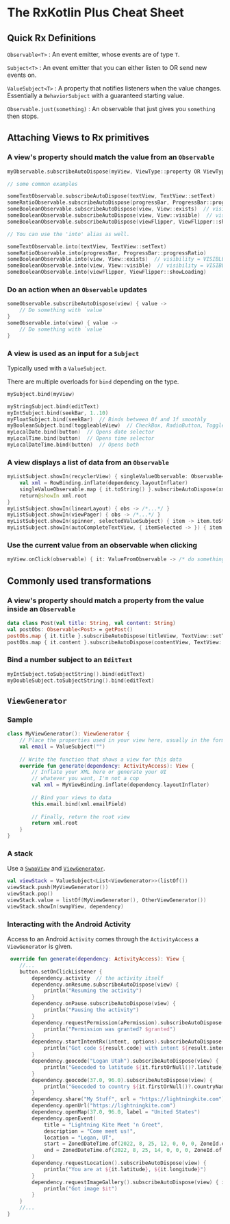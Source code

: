 # The RxKotlin Plus Cheat Sheet

## Quick Rx Definitions

`Observable<T>`
: An event emitter, whose events are of type `T`.

`Subject<T>`
: An event emitter that you can either listen to OR send new events on.

`ValueSubject<T>`
: A property that notifies listeners when the value changes.  Essentially a `BehaviorSubject` with a guaranteed starting value.

`Observable.just(something)`
: An observable that just gives you `something` then stops.


## Attaching Views to Rx primitives

### A view's property should match the value from an `Observable`

```kotlin
myObservable.subscribeAutoDispose(myView, ViewType::property OR ViewType::setter)

// some common examples

someTextObservable.subscribeAutoDispose(textView, TextView::setText)
someRatioObservable.subscribeAutoDispose(progressBar, ProgressBar::progressRatio)
someBooleanObservable.subscribeAutoDispose(view, View::exists)  // visibility = VISIBLE or GONE
someBooleanObservable.subscribeAutoDispose(view, View::visible)  // visibility = VISIBLE or INVISIBLE
someBooleanObservable.subscribeAutoDispose(viewFlipper, ViewFlipper::showLoading)

// You can use the 'into' alias as well.

someTextObservable.into(textView, TextView::setText)
someRatioObservable.into(progressBar, ProgressBar::progressRatio)
someBooleanObservable.into(view, View::exists)  // visibility = VISIBLE or GONE
someBooleanObservable.into(view, View::visible)  // visibility = VISIBLE or INVISIBLE
someBooleanObservable.into(viewFlipper, ViewFlipper::showLoading)
```

### Do an action when an `Observable` updates

```kotlin
someObservable.subscribeAutoDispose(view) { value ->
    // Do something with `value`
}
someObservable.into(view) { value ->
    // Do something with `value`
}
```

### A view is used as an input for a `Subject`

Typically used with a `ValueSubject`.

There are multiple overloads for `bind` depending on the type.

```kotlin
mySubject.bind(myView)

myStringSubject.bind(editText)
myIntSubject.bind(seekBar, 1..10)
myFloatSubject.bind(seekBar)  // Binds between 0f and 1f smoothly
myBooleanSubject.bind(toggleableView)  // CheckBox, RadioButton, ToggleButton
myLocalDate.bind(button)  // Opens date selector
myLocalTime.bind(button)  // Opens time selector
myLocalDateTime.bind(button)  // Opens both
```

### A view displays a list of data from an `Observable`

```kotlin
myListSubject.showIn(recyclerView) { singleValueObservable: Observable<T> ->
    val xml = RowBinding.inflate(dependency.layoutInflater)
    singleValueObservable.map { it.toString() }.subscribeAutoDispose(xml.title, TextView::setText)
    return@showIn xml.root
}
myListSubject.showIn(linearLayout) { obs -> /*...*/ }
myListSubject.showIn(viewPager) { obs -> /*...*/ }
myListSubject.showIn(spinner, selectedValueSubject) { item -> item.toString() }
myListSubject.showIn(autoCompleteTextView, { itemSelected -> }) { item -> item.toString() }
```

### Use the current value from an observable when clicking

```kotlin
myView.onClick(observable) { it: ValueFromObservable -> /* do something */ }
```

## Commonly used transformations

### A view's property should match a property from the value inside an `Observable`

```kotlin
data class Post(val title: String, val content: String)
val postObs: Observable<Post> = getPost()
postObs.map { it.title }.subscribeAutoDispose(titleView, TextView::setText)
postObs.map { it.content }.subscribeAutoDispose(contentView, TextView::setText)
```

### Bind a number subject to an `EditText`
```kotlin
myIntSubject.toSubjectString().bind(editText)
myDoubleSubject.toSubjectString().bind(editText)
```

## `ViewGenerator`

### Sample

```kotlin
class MyViewGenerator(): ViewGenerator {
    // Place the properties used in your view here, usually in the form of ValueSubjects
    val email = ValueSubject("")
    
    // Write the function that shows a view for this data
    override fun generate(dependency: ActivityAccess): View {
        // Inflate your XML here or generate your UI
        // whatever you want, I'm not a cop
        val xml = MyViewBinding.inflate(dependency.layoutInflater)
        
        // Bind your views to data
        this.email.bind(xml.emailField)
        
        // Finally, return the root view
        return xml.root
    }
}
```

### A stack

Use a [`SwapView`](https://github.com/lightningkite/rxkotlin-plus/blob/master/view-generator/src/main/java/com/lightningkite/rx/viewgenerators/SwapView.kt) and [`ViewGenerator`](https://github.com/lightningkite/rxkotlin-plus/blob/master/view-generator/src/main/java/com/lightningkite/rx/viewgenerators/ViewGenerator.kt).

```kotlin
val viewStack = ValueSubject<List<ViewGenerator>>(listOf())
viewStack.push(MyViewGenerator())
viewStack.pop()
viewStack.value = listOf(MyViewGenerator(), OtherViewGenerator())
viewStack.showIn(swapView, dependency)
```

### Interacting with the Android Activity

Access to an Android `Activity` comes through the `ActivityAccess` a `ViewGenerator` is given.

```kotlin
 override fun generate(dependency: ActivityAccess): View {
    //...
    button.setOnClickListener { 
        dependency.activity  // the activity itself
        dependency.onResume.subscribeAutoDispose(view) { 
            println("Resuming the activity")
        }
        dependency.onPause.subscribeAutoDispose(view) { 
            println("Pausing the activity")
        }
        dependency.requestPermission(aPermission).subscribeAutoDispose(view) { granted -> 
            println("Permission was granted? $granted")
        }
        dependency.startIntentRx(intent, options).subscribeAutoDispose(view) { result -> 
            println("Got code ${result.code} with intent ${result.intent}")
        }
        dependency.geocode("Logan Utah").subscribeAutoDispose(view) {
            println("Geocoded to latitude ${it.firstOrNull()?.latitude}")
        }
        dependency.geocode(37.0, 96.0).subscribeAutoDispose(view) {
            println("Geocoded to country ${it.firstOrNull()?.countryName}")
        }
        dependency.share("My Stuff", url = "https://lightningkite.com")
        dependency.openUrl("https://lightningkite.com")
        dependency.openMap(37.0, 96.0, label = "United States")
        dependency.openEvent(
            title = "Lightning Kite Meet 'n Greet",
            description = "Come meet us!",
            location = "Logan, UT",
            start = ZonedDateTime.of(2022, 8, 25, 12, 0, 0, 0, ZoneId.of("MST")),
            end = ZonedDateTime.of(2022, 8, 25, 14, 0, 0, 0, ZoneId.of("MST")),
        )
        dependency.requestLocation().subscribeAutoDispose(view) {
            println("You are at ${it.latitude}, ${it.longitude}")
        }
        dependency.requestImageGallery().subscribeAutoDispose(view) { it: Uri ->
            println("Got image $it")
        }
    }
    //...
}
```